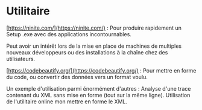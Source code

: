 # Utilitaire

[https://ninite.com/](https://ninite.com/) : Pour produire rapidement un Setup .exe avec des applications incontournables.

Peut avoir un intérêt lors de la mise en place de machines de multiples nouveaux développeurs ou des installations à la chaîne chez des utilisateurs.

[https://codebeautify.org/](https://codebeautify.org/) : Pour mettre en forme du code, ou convertir des données vers un format voulu.

Un exemple d'utilisation parmi énormément d'autres : Analyse d'une trace contenant du XML sans mise en forme \(tout sur la même ligne\). Utilisation de l'utilitaire online mon mettre en forme le XML.

